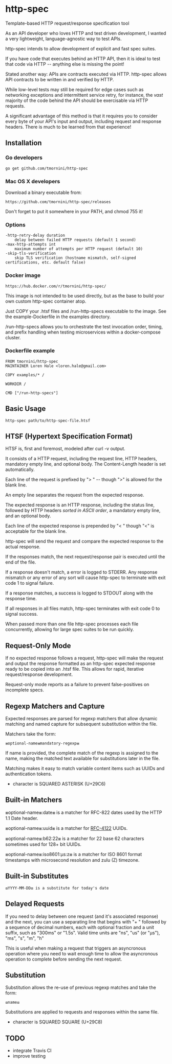 # http-spec
Template-based HTTP request/response specification tool

As an API developer who loves HTTP and test driven development, I wanted a very lightweight, language-agnostic way to test APIs.

http-spec intends to allow development of explicit and fast spec suites.

If you have code that executes behind an HTTP API, then it is ideal to test
that code via HTTP -- anything else is missing the point!

Stated another way: APIs are contracts executed via HTTP. http-spec allows
API contracts to be written in and verified by HTTP.

While low-level tests may still be required for edge cases such as networking
exceptions and intermittent service retry, for instance, the *vast* majority
of the code behind the API should be exercisable via HTTP requests.

A significant advantage of this method is that it requires you to consider every
byte of your API's input and output, including request and response headers.
There is much to be learned from that experience!

## Installation

### Go developers

    go get github.com/tmornini/http-spec

### Mac OS X developers

Download a binary executable from:

    https://github.com/tmornini/http-spec/releases

Don't forget to put it somewhere in your PATH, and chmod 755 it!

### Options

```
-http-retry-delay duration
    delay between failed HTTP requests (default 1 second)
-max-http-attempts int
    maximum number of attempts per HTTP request (default 10)
-skip-tls-verification
    skip TLS verification (hostname mismatch, self-signed certifications, etc. default false)
```

### Docker image

    https://hub.docker.com/r/tmornini/http-spec/

This image is not intended to be used directly, but as the base to build your
own custom http-spec container atop.

Just COPY your .htsf files and /run-http-specs executable to the image.
See the example-Dockerfile in the examples directory.

/run-http-specs allows you to orchestrate the test invocation order, timing,
and prefix handling when testing microservices within a docker-compose cluster.

### Dockerfile example

```
FROM tmornini/http-spec
MAINTAINER Loren Hale <loren.hale@gmail.com>

COPY examples/* /

WORKDIR /

CMD ["/run-http-specs"]
```

## Basic Usage

    http-spec path/to/http-spec-file.htsf

## HTSF (Hypertext Specification Format)

HTSF is, first and foremost, modeled after curl -v output.

It consists of a HTTP request, including the request line, HTTP headers, mandatory empty line, and optional body. The Content-Length header is set
automatically.

Each line of the request is prefixed by "> " -- though ">" is allowed for the
blank line.

An empty line separates the request from the expected response.

The expected response is an HTTP response, including the status line,
followed by HTTP headers *sorted in ASCII order*, a mandatory empty line, and
an optional body.

Each line of the expected response is prepended by "< " though "<" is acceptable
for the blank line.

http-spec will send the request and compare the expected response to the actual
response.

If the responses match, the next request/response pair is executed until the
end of the file.

If a response doesn't match, a error is logged to STDERR. Any response mismatch
or any error of any sort will cause http-spec to terminate with exit code 1 to
signal failure.

If a response matches, a success is logged to STDOUT along with the response
time.

If all responses in all files match, http-spec terminates with exit code 0
to signal success.

When passed more than one file http-spec processes each file concurrently,
allowing for large spec suites to be run quickly.

## Request-Only Mode

If no expected response follows a request, http-spec will make the request and
output the response formatted as an http-spec expected response ready to be
copied into an .htsf file. This allows for rapid, iterative request/response
development.

Request-only mode reports as a failure to prevent false-positives on incomplete
specs.

## Regexp Matchers and Capture

Expected responses are parsed for regexp matchers that allow dynamic matching
and named capture for subsequent substitution within the file.

Matchers take the form:

    ⧆optional-name⧆mandatory-regexp⧆

If name is provided, the complete match of the regexp is assigned to the name,
making the matched text available for substitutions later in the file.

Matching makes it easy to match variable content items such as UUIDs and
authentication tokens.

* character is SQUARED ASTERISK (U+29C6)

## Built-in Matchers

⧆optional-name⧆:date⧆ is a matcher for RFC-822 dates used by the HTTP 1.1 Date
header.

⧆optional-name⧆:uuid⧆ is a matcher for [RFC-4122](https://tools.ietf.org/html/rfc4122) UUIDs.

⧆optional-name⧆:b62:22⧆ is a matcher for 22 base 62 characters sometimes used
for 128+ bit UUIDs.

⧆optional-name⧆:iso8601:µs:z⧆ is a matcher for ISO 8601 format timestamps
with microsecond resolution and zulu (Z) timezone.

## Built-in Substitutes

    ⧈YYYY-MM-DD⧈ is a substitute for today's date

## Delayed Requests

If you need to delay between one request (and it's associated response) and the next,
you can use a separating line that begins with "+ " followed by a sequence of decimal
numbers, each with optional fraction and a unit suffix, such as "300ms" or "1.5s".
Valid time units are "ns", "us" (or "µs"), "ms", "s", "m", "h"

This is useful when making a request that triggers an asyncronous operation where you need
to wait enough time to allow the asyncronous operation to complete before sending the next
request.

## Substitution

Substitution allows the re-use of previous regexp matches and take the form:

    ⧈name⧈

Substitutions are applied to requests and responses within the same file.

* character is SQUARED SQUARE (U+29C8)

## TODO

* integrate Travis CI
* improve testing

